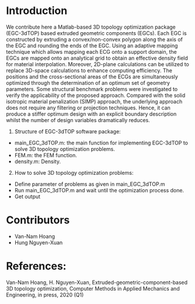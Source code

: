 # Introduction
We contribute here a Matlab-based 3D topology optimization package (EGC-3dTOP) based extruded geometric components (EGCs).
Each EGC is constructed by extruding a convex/non-convex polygon along the axis of the EGC and rounding the ends of the EGC. 
Using an adaptive mapping technique which allows mapping each ECG onto a support domain, the EGCs are mapped onto an analytical 
grid to obtain an effective density field for material interpolation. Moreover, 2D-plane calculations can be utilized to replace 
3D-space calculations to enhance computing efficiency. The positions and the cross-sectional areas of the ECGs are simultaneously 
optimized through the determination of an optimum set of geometry parameters. Some structural benchmark problems were investigated to 
verify the applicability of the proposed approach. Compared with the solid isotropic material penalization (SIMP) approach, 
the underlying approach does not require any filtering or projection techniques. Hence, it can produce a stiffer optimum design with 
an explicit boundary description whilst the number of design variables dramatically reduces. 

1. Structure of EGC-3dTOP software package: 
- main_EGC_3dTOP.m: the main function for implementing EGC-3dTOP to solve 3D topology optimization problems.
- FEM.m: the FEM function.
- density.m: Density.
2. How to solve 3D topology optimization problems: 
- Define parameter of problems as given in main_EGC_3dTOP.m
- Run main_EGC_3dTOP.m and wait until the optimization process done.
- Get output

# Contributors
- Van-Nam Hoang
- Hung Nguyen-Xuan

# References:
 Van-Nam Hoang, H. Nguyen-Xuan, Extruded-geometric-component-based 3D topology optimization, Computer Methods in Applied Mechanics and Engineering, in press, 2020 (Q1)
